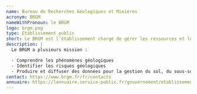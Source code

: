 ```yaml
---
name: Bureau de Recherches Géologiques et Minières
acronym: BRGM
nameWithPronoun: le BRGM
logo: brgm.png
type: Etablissement public
short: Le BRGM est l’établissement chargé de gérer les ressources et les risques du sol et du sous-sol en France.
description: |
  Le BRGM a plusieurs mission :

  - Comprendre les phénomènes géologiques 
  - Identifier les risques géologiques
  - Produire et diffuser des données pour la gestion du sol, du sous-sol et des ressources
contact: https://www.brgm.fr/fr/contacts
annuaire: https://lannuaire.service-public.fr/gouvernement/etablissement-public_171387
---
```

